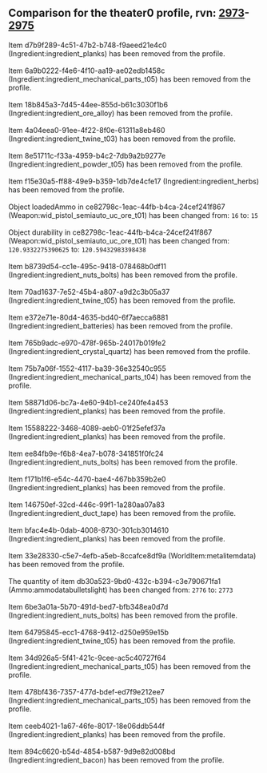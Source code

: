 ## Comparison for the theater0 profile, rvn: [2973](https://github.com/PRO100KatYT/FortniteProfileRevisions/tree/main/profiles/theater0/2973%20theater0.json)-[2975](https://github.com/PRO100KatYT/FortniteProfileRevisions/tree/main/profiles/theater0/2975%20theater0.json)

Item d7b9f289-4c51-47b2-b748-f9aeed21e4c0 (Ingredient:ingredient_planks) has been removed from the profile.
<br><br>
Item 6a9b0222-f4e6-4f10-aa19-ae02edb1458c (Ingredient:ingredient_mechanical_parts_t05) has been removed from the profile.
<br><br>
Item 18b845a3-7d45-44ee-855d-b61c3030f1b6 (Ingredient:ingredient_ore_alloy) has been removed from the profile.
<br><br>
Item 4a04eea0-91ee-4f22-8f0e-61311a8eb460 (Ingredient:ingredient_twine_t03) has been removed from the profile.
<br><br>
Item 8e51711c-f33a-4959-b4c2-7db9a2b9277e (Ingredient:ingredient_powder_t05) has been removed from the profile.
<br><br>
Item f15e30a5-ff88-49e9-b359-1db7de4cfe17 (Ingredient:ingredient_herbs) has been removed from the profile.
<br><br>
Object loadedAmmo in ce82798c-1eac-44fb-b4ca-24cef241f867 (Weapon:wid_pistol_semiauto_uc_ore_t01) has been changed from: `16` to: `15`
<br><br>
Object durability in ce82798c-1eac-44fb-b4ca-24cef241f867 (Weapon:wid_pistol_semiauto_uc_ore_t01) has been changed from: `120.9332275390625` to: `120.59432983398438`
<br><br>
Item b8739d54-cc1e-495c-9418-078468b0df11 (Ingredient:ingredient_nuts_bolts) has been removed from the profile.
<br><br>
Item 70ad1637-7e52-45b4-a807-a9d2c3b05a37 (Ingredient:ingredient_twine_t05) has been removed from the profile.
<br><br>
Item e372e71e-80d4-4635-bd40-6f7aecca6881 (Ingredient:ingredient_batteries) has been removed from the profile.
<br><br>
Item 765b9adc-e970-478f-965b-24017b019fe2 (Ingredient:ingredient_crystal_quartz) has been removed from the profile.
<br><br>
Item 75b7a06f-1552-4117-ba39-36e32540c955 (Ingredient:ingredient_mechanical_parts_t04) has been removed from the profile.
<br><br>
Item 58871d06-bc7a-4e60-94b1-ce240fe4a453 (Ingredient:ingredient_planks) has been removed from the profile.
<br><br>
Item 15588222-3468-4089-aeb0-01f25efef37a (Ingredient:ingredient_planks) has been removed from the profile.
<br><br>
Item ee84fb9e-f6b8-4ea7-b078-341851f0fc24 (Ingredient:ingredient_nuts_bolts) has been removed from the profile.
<br><br>
Item f171b1f6-e54c-4470-bae4-467bb359b2e0 (Ingredient:ingredient_planks) has been removed from the profile.
<br><br>
Item 146750ef-32cd-446c-99f1-1a280aa07a83 (Ingredient:ingredient_duct_tape) has been removed from the profile.
<br><br>
Item bfac4e4b-0dab-4008-8730-301cb3014610 (Ingredient:ingredient_planks) has been removed from the profile.
<br><br>
Item 33e28330-c5e7-4efb-a5eb-8ccafce8df9a (WorldItem:metalitemdata) has been removed from the profile.
<br><br>
The quantity of item db30a523-9bd0-432c-b394-c3e790671fa1 (Ammo:ammodatabulletslight) has been changed from: `2776` to: `2773`
<br><br>
Item 6be3a01a-5b70-491d-bed7-bfb348ea0d7d (Ingredient:ingredient_nuts_bolts) has been removed from the profile.
<br><br>
Item 64795845-ecc1-4768-9412-d250e959e15b (Ingredient:ingredient_twine_t05) has been removed from the profile.
<br><br>
Item 34d926a5-5f41-421c-9cee-ac5c40727f64 (Ingredient:ingredient_mechanical_parts_t05) has been removed from the profile.
<br><br>
Item 478bf436-7357-477d-bdef-ed7f9e212ee7 (Ingredient:ingredient_mechanical_parts_t05) has been removed from the profile.
<br><br>
Item ceeb4021-1a67-46fe-8017-18e06ddb544f (Ingredient:ingredient_planks) has been removed from the profile.
<br><br>
Item 894c6620-b54d-4854-b587-9d9e82d008bd (Ingredient:ingredient_bacon) has been removed from the profile.
<br><br>
